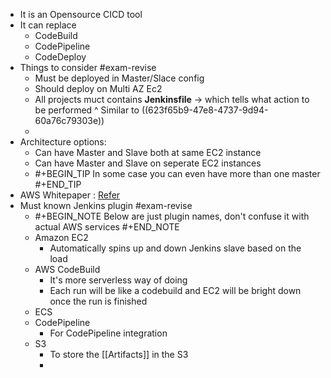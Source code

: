 - It is an Opensource CICD tool
- It can replace
	- CodeBuild
	- CodePipeline
	- CodeDeploy
- Things to consider #exam-revise
	- Must be deployed in Master/Slace config
	- Should deploy on Multi AZ Ec2
	- All projects muct contains **Jenkinsfile** -> which tells what action to be performed
	  ^ Similar to ((623f65b9-47e8-4737-9d94-60a76c79303e))
	-
- Architecture options:
	- Can have Master and Slave both at same EC2 instance
	- Can have Master and Slave on seperate EC2 instances
	- #+BEGIN_TIP
	  In some case you can even have more than one master
	  #+END_TIP
- AWS Whitepaper : [Refer](https://d1.awsstatic.com/whitepapers/DevOps/Jenkins_on_AWS.pdf)
- Must known Jenkins plugin #exam-revise
	- #+BEGIN_NOTE
	  Below are just plugin names, don't confuse it with actual AWS services
	  #+END_NOTE
	- Amazon EC2
		- Automatically spins up and down Jenkins slave based on the load
	- AWS CodeBuild
		- It's more serverless way of doing
		- Each run will be like a codebuild and EC2 will be bright down once the run is finished
	- ECS
	- CodePipeline
		- For CodePipeline integration
	- S3
		- To store the [[Artifacts]] in the S3
		-